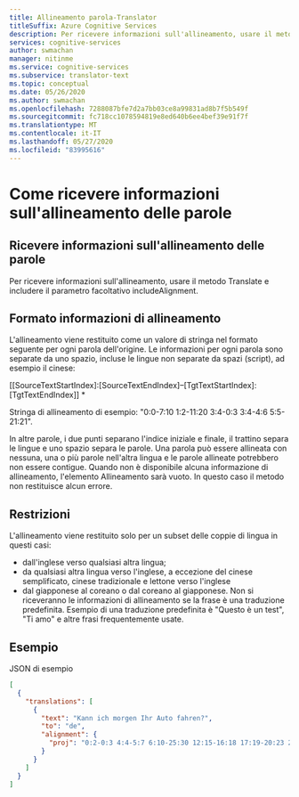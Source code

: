 ```yaml
---
title: Allineamento parola-Translator
titleSuffix: Azure Cognitive Services
description: Per ricevere informazioni sull'allineamento, usare il metodo Translate e includere il parametro facoltativo includeAlignment.
services: cognitive-services
author: swmachan
manager: nitinme
ms.service: cognitive-services
ms.subservice: translator-text
ms.topic: conceptual
ms.date: 05/26/2020
ms.author: swmachan
ms.openlocfilehash: 7288087bfe7d2a7bb03ce8a99831ad8b7f5b549f
ms.sourcegitcommit: fc718cc1078594819e8ed640b6ee4bef39e91f7f
ms.translationtype: MT
ms.contentlocale: it-IT
ms.lasthandoff: 05/27/2020
ms.locfileid: "83995616"
---
```

# <a name="how-to-receive-word-alignment-information"></a>Come ricevere informazioni sull'allineamento delle parole

## <a name="receiving-word-alignment-information"></a>Ricevere informazioni sull'allineamento delle parole
Per ricevere informazioni sull'allineamento, usare il metodo Translate e includere il parametro facoltativo includeAlignment.

## <a name="alignment-information-format"></a>Formato informazioni di allineamento
L'allineamento viene restituito come un valore di stringa nel formato seguente per ogni parola dell'origine. Le informazioni per ogni parola sono separate da uno spazio, incluse le lingue non separate da spazi (script), ad esempio il cinese:

[[SourceTextStartIndex]:[SourceTextEndIndex]–[TgtTextStartIndex]:[TgtTextEndIndex]] *

Stringa di allineamento di esempio: "0:0-7:10 1:2-11:20 3:4-0:3 3:4-4:6 5:5-21:21".

In altre parole, i due punti separano l'indice iniziale e finale, il trattino separa le lingue e uno spazio separa le parole. Una parola può essere allineata con nessuna, una o più parole nell'altra lingua e le parole allineate potrebbero non essere contigue. Quando non è disponibile alcuna informazione di allineamento, l'elemento Allineamento sarà vuoto. In questo caso il metodo non restituisce alcun errore.

## <a name="restrictions"></a>Restrizioni
L'allineamento viene restituito solo per un subset delle coppie di lingua in questi casi:
* dall'inglese verso qualsiasi altra lingua;
* da qualsiasi altra lingua verso l'inglese, a eccezione del cinese semplificato, cinese tradizionale e lettone verso l'inglese
* dal giapponese al coreano o dal coreano al giapponese. Non si riceveranno le informazioni di allineamento se la frase è una traduzione predefinita. Esempio di una traduzione predefinita è "Questo è un test", "Ti amo" e altre frasi frequentemente usate.

## <a name="example"></a>Esempio

JSON di esempio

```json
[
  {
    "translations": [
      {
        "text": "Kann ich morgen Ihr Auto fahren?",
        "to": "de",
        "alignment": {
          "proj": "0:2-0:3 4:4-5:7 6:10-25:30 12:15-16:18 17:19-20:23 21:28-9:14 29:29-31:31"
        }
      }
    ]
  }
]
```
